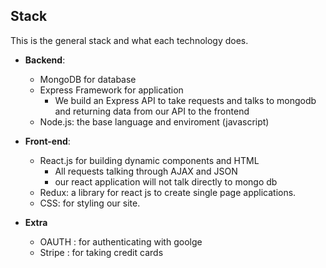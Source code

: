 ## Stack
This is the general stack and what each technology does.

- **Backend**:
  - MongoDB for database
  - Express Framework for application
    - We build an Express API to take requests and talks to mongodb and returning data from our API to the frontend
  - Node.js: the base language and enviroment (javascript)

- **Front-end**:
  - React.js for building dynamic components and HTML
    - All requests talking through AJAX and JSON
    - our react application will not talk directly to mongo db
  - Redux: a library for react js to create single page applications.
  - CSS: for styling our site.
- **Extra**
  - OAUTH : for authenticating with goolge
  - Stripe : for taking credit cards